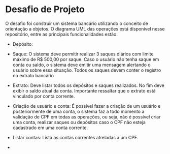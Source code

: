 # Desafio de Projeto

O desafio foi construir um sistema bancário utilizando o conceito de orientação a objetos. O diagrama UML das operações está disponível nesse repositório, entre as principais funcionalidades estão:

- Depósito: 

- Saque: O sistema deve permitir realizar 3 saques diários com limite máximo de R$ 500,00 por saque. Caso o usuário não tenha saque em conta ou saldo, o sistema deve emitir uma mensagem alertando o usuário sobre essa situação. Todos os saques devem conter o registro no extrato bancário

- Extrato: Deve listar todos os depósitos e saques realizados. No fim deve exibir o saldo atual da conta. Importante ressaltar que o extrato está vinculado por conta corrente.

- Criação de usuário e conta: É possível fazer a criação de um usuário e posteriormente de uma conta, o sistema faz a todo momento a validação de CPF em todas as operações, ou seja, não é possível criar uma conta, realizar saques ou depósitos caso o CPF não esteja cadastrado em uma conta corrente.

- Listar contas: Lista as contas correntes atreladas a um CPF.

- 
